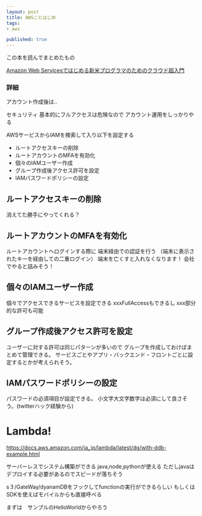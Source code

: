 ```yaml
---
layout: post
title: AWSことはじめ
tags:
- aws

published: true
---
```


この本を読んでまとめたもの

<a href="https://www.amazon.co.jp/dp/479814469X/" target="_blank">Amazon Web Servicesではじめる新米プログラマのためのクラウド超入門</a>

### 詳細

アカウント作成後は..

セキュリティ
基本的にフルアクセスは危険なので
アカウント運用をしっかりやる

AWSサービスからIAMを検索して入り以下を設定する

* ルートアクセスキーの削除
* ルートアカウントのMFAを有効化
* 個々のIAMユーザー作成
* グループ作成後アクセス許可を設定
* IAMパスワードポリシーの設定

## ルートアクセスキーの削除
消えてた勝手にやってくれる？

## ルートアカウントのMFAを有効化
ルートアカウントへログインする際に
端末経由での認証を行う
（端末に表示されたキーを経由しての二重ログイン）
端末を亡くすと入れなくなります！
会社でやると詰みそう！

## 個々のIAMユーザー作成
個々でアクセスできるサービスを設定できる
xxxFullAccessもできるし
xxx部分的な許可も可能

## グループ作成後アクセス許可を設定

ユーザーに対する許可は同じパターンが多いので
グループを作成しておけばまとめて管理できる。
サービスごとやアプリ・バックエンド・フロントごとに設定するとかが考えられそう。

## IAMパスワードポリシーの設定

パスワードの必須項目が設定できる。
小文字大文字数字は必須にして良さそう。(twitterハック経験から)

# Lambda!

https://docs.aws.amazon.com/ja_jp/lambda/latest/dg/with-ddb-example.html

サーバーレスでシステム構築ができる
java,node,pythonが使える
ただしjavaはデプロイする必要があるのでスピードが落ちそう

s３/GateWay/dyanamDBをフックしてfunctionの実行ができるらしい
もしくはSDKを使えばモバイルからも直接呼べる

まずは　サンプルのHelloWorldからやろう

